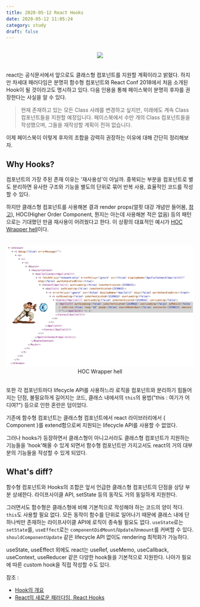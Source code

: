 ```yaml
---
title: 2020-05-12 React Hooks
date: 2020-05-12 11:05:24
category: study
draft: false
---
```


<br>

<div align="center"><img src="./images/051202.png" /></div>

<br>

react는 공식문서에서 앞으로도 클래스형 컴포넌트를 지원할 계획이라고 밝혔다. 하지만 차세대 패러다임은 분명히 함수형 컴포넌트와 React Conf 2018에서 처음 소개된 Hook이 될 것이라고도 명시하고 있다. 다음 인용을 통해 페이스북이 분명히 후자를 권장한다는 사실을 알 수 있다.

> 현재 존재하고 있는 모든 Class 사례를 변경하고 싶지만, 미래에도 계속 Class 컴포넌트들을 지원할 예정입니다. 페이스북에서 수만 개의 Class 컴포넌트들을 작성했으며, 그들을 재작성할 계획이 전혀 없습니다.

이제 페이스북이 이렇게 후자의 조합을 강력히 권장하는 이유에 대해 간단히 정리해보자.

## Why Hooks?

컴포넌트의 가장 주된 존재 이유는 '재사용성'이 아닐까. 중복되는 부분을 컴포넌트로 별도 분리하면 유사한 구조와 기능을 별도의 단위로 묶어 반복 사용, 효율적인 코드를 작성할 수 있다.

하지만 클래스형 컴포넌트를 사용해본 결과 render props(얼핏 대강 개념만 들어봄, [참고](https://medium.com/@la.place/react-render-props-pattern-1c53a6b9645c)), HOC(Higher Order Component, 뭔지는 아는데 사용해본 적은 없음) 등의 패턴으로는 기대했던 만큼 재사용이 어려웠다고 한다. 이 상황의 대표적인 예시가 [HOC Wrapper hell](https://medium.com/@jackyef/react-hooks-why-we-should-embrace-it-86e408663ad6)이다.

<br>

<div align="center"><img src="./images/051201.png" />HOC Wrapper hell</div>

<br>

또한 각 컴포넌트마다 lifecycle API를 사용하느라 로직을 컴포넌트와 분리하기 힘들어지는 단점, 불필요하게 길어지는 코드, 클래스 내에서의 `this`의 용법("this : 여기가 어디여?") 등으로 인한 혼란은 덤이었다.

기존에 함수형 컴포넌트는 클래스형 컴포넌트에서 react 라이브러리에서 { Component }를 extend함으로써 지원되는 lifecycle API를 사용할 수 없었다.

그러나 hooks가 등장하면서 클래스형이 아니고서라도 클래스형 컴포넌트가 지원하는 기능들을 'hook'해올 수 있게 되면서 함수형 컴포넌트만 가지고서도 react의 거의 대부분의 기능들을 작성할 수 있게 되었다.

## What's diff?

함수형 컴포넌트와 Hooks의 조합은 앞서 언급한 클래스형 컴포넌트의 단점을 상당 부분 상쇄한다. 라이프사이클 API, setState 등의 동작도 거의 동일하게 지원한다.

그러면서도 함수형은 클래스형에 비해 기본적으로 작성해야 하는 코드의 양이 적다. `this`도 사용할 필요 없다. 모든 동작이 함수를 단위로 일어나기 때문에 클래스 내에 단 하나씩만 존재하는 라이프사이클 API에 로직이 종속될 필요도 없다. `useState`로는 `setState`를, `useEffect`로는 `componentDidMount`/`Update`/`Unmount`를 커버할 수 있다. `shouldComponentUpdate` 같은 lifecycle API 없이도 rendering 최적화가 가능하다.

useState, useEffect 외에도 react는 useRef, useMemo, useCallback, useContext, useReducer 같은 다양한 hook들을 기본적으로 지원한다. 나아가 필요에 따른 custom hook을 직접 작성할 수도 있다.

참조 :

- [Hook의 개요](https://ko.reactjs.org/docs/hooks-intro.html)
- [React의 새로운 패러다임, React Hooks](https://velog.io/@vies00/React-Hooks)
